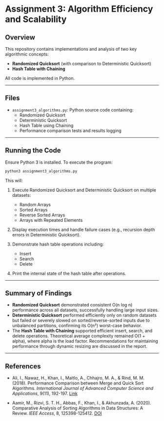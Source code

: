 # Assignment 3: Algorithm Efficiency and Scalability

## Overview

This repository contains implementations and analysis of two key algorithmic concepts:

- **Randomized Quicksort** (with comparison to Deterministic Quicksort)
- **Hash Table with Chaining**

All code is implemented in Python.

---

## Files

- `assignment3_algorithms.py`: Python source code containing:
  - Randomized Quicksort
  - Deterministic Quicksort
  - Hash Table using Chaining
  - Performance comparison tests and results logging

---

## Running the Code

Ensure Python 3 is installed. To execute the program:

```bash
python3 assignment3_algorithms.py
```

This will:

1. Execute Randomized Quicksort and Deterministic Quicksort on multiple datasets:
   - Random Arrays
   - Sorted Arrays
   - Reverse Sorted Arrays
   - Arrays with Repeated Elements

2. Display execution times and handle failure cases (e.g., recursion depth errors in Deterministic Quicksort).

3. Demonstrate hash table operations including:
   - Insert
   - Search
   - Delete

4. Print the internal state of the hash table after operations.

---

## Summary of Findings

- **Randomized Quicksort** demonstrated consistent O(n log n) performance across all datasets, successfully handling large input sizes.
- **Deterministic Quicksort** performed efficiently only on random datasets but failed or severely slowed on sorted/reverse-sorted inputs due to unbalanced partitions, confirming its O(n²) worst-case behavior.
- The **Hash Table with Chaining** supported efficient insert, search, and delete operations. Theoretical average complexity remained O(1 + alpha), where alpha is the load factor. Recommendations for maintaining performance through dynamic resizing are discussed in the report.

---

## References

- Ali, I., Nawaz, H., Khan, I., Maitlo, A., Chhajro, M. A., & Rind, M. M. (2018). Performance Comparison between Merge and Quick Sort Algorithms. *International Journal of Advanced Computer Science and Applications*, 9(11), 192-197. [Link](https://thesai.org/Downloads/Volume9No11/Paper_25-Performance_Comparison_between_Merge_and_Quick_Sort.pdf)

- Aamir, M., Rizvi, S. T. H., Abbas, F., Khan, I., & Akhunzada, A. (2020). Comparative Analysis of Sorting Algorithms in Data Structures: A Review. *IEEE Access*, 8, 125398-125412. [DOI](https://doi.org/10.1109/ACCESS.2020.3006965)
